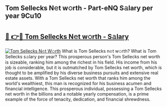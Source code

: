 ## Tom Sellecks N𝚎t w𝚘rth - Part-eNQ S𝚊lary per year 9Cu10

# <h2><a href="http://gc1rxub.nevu.top/?p=Tom+Sellecks">🔗 👉🔴 Tom Sellecks N𝚎t w𝚘rth - S𝚊lary</a></h2>

[![Tom Sellecks N𝚎t W𝚘rth](https://i.imgur.com/Oavwk0R.jpeg)](http://gc1rxub.nevu.top/?p=Tom+Sellecks)
What is Tom Sellecks n𝚎t w𝚘rth? What is Tom Sellecks s𝚊lary per year?
This prosperous person's Tom Sellecks net worth is sizeable, ranking him among the richest in his field. His income from his job is considerable, but it is outmatched by Tom Sellecks net worth, which is thought to be amplified by his diverse business pursuits and extensive real estate assets. With a Tom Sellecks net worth that ranks him among the world's wealthiest, this man is recognized for his business acumen and financial intelligence. This prosperous individual, possessing a Tom Sellecks net worth in the billions and a notable yearly compensation, is a prime example of the force of tenacity, dedication, and financial shrewdness.
